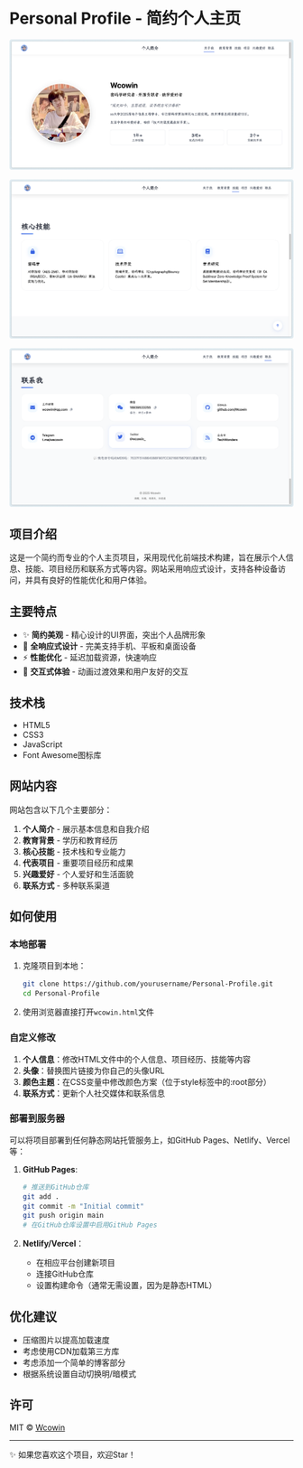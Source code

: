 # Personal Profile - 简约个人主页

![alt text](image.png)

![alt text](image-1.png)

![alt text](image-2.png)

## 项目介绍

这是一个简约而专业的个人主页项目，采用现代化前端技术构建，旨在展示个人信息、技能、项目经历和联系方式等内容。网站采用响应式设计，支持各种设备访问，并具有良好的性能优化和用户体验。

## 主要特点

- ✨ **简约美观** - 精心设计的UI界面，突出个人品牌形象
- 📱 **全响应式设计** - 完美支持手机、平板和桌面设备
- ⚡ **性能优化** - 延迟加载资源，快速响应
- 🎯 **交互式体验** - 动画过渡效果和用户友好的交互

## 技术栈

- HTML5
- CSS3
- JavaScript 
- Font Awesome图标库

## 网站内容

网站包含以下几个主要部分：

1. **个人简介** - 展示基本信息和自我介绍
2. **教育背景** - 学历和教育经历
3. **核心技能** - 技术栈和专业能力
4. **代表项目** - 重要项目经历和成果
5. **兴趣爱好** - 个人爱好和生活面貌
6. **联系方式** - 多种联系渠道

## 如何使用

### 本地部署

1. 克隆项目到本地：  

   ```bash
   git clone https://github.com/yourusername/Personal-Profile.git
   cd Personal-Profile
   ```

2. 使用浏览器直接打开`wcowin.html`文件


### 自定义修改

1. **个人信息**：修改HTML文件中的个人信息、项目经历、技能等内容
2. **头像**：替换图片链接为你自己的头像URL
3. **颜色主题**：在CSS变量中修改颜色方案（位于style标签中的:root部分）
4. **联系方式**：更新个人社交媒体和联系信息

### 部署到服务器

可以将项目部署到任何静态网站托管服务上，如GitHub Pages、Netlify、Vercel等：

1. **GitHub Pages**:
   ```bash
   # 推送到GitHub仓库
   git add .
   git commit -m "Initial commit"
   git push origin main
   # 在GitHub仓库设置中启用GitHub Pages
   ```

2. **Netlify/Vercel**：
   - 在相应平台创建新项目
   - 连接GitHub仓库
   - 设置构建命令（通常无需设置，因为是静态HTML）

## 优化建议

- 压缩图片以提高加载速度
- 考虑使用CDN加载第三方库
- 考虑添加一个简单的博客部分
- 根据系统设置自动切换明/暗模式

## 许可

MIT © [Wcowin](https://github.com/Wcowin)

---

✨ 如果您喜欢这个项目，欢迎Star！
